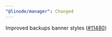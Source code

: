 ```yaml
---
"@linode/manager": Changed
---
```


Improved backups banner styles ([#11480](https://github.com/linode/manager/pull/11480))
